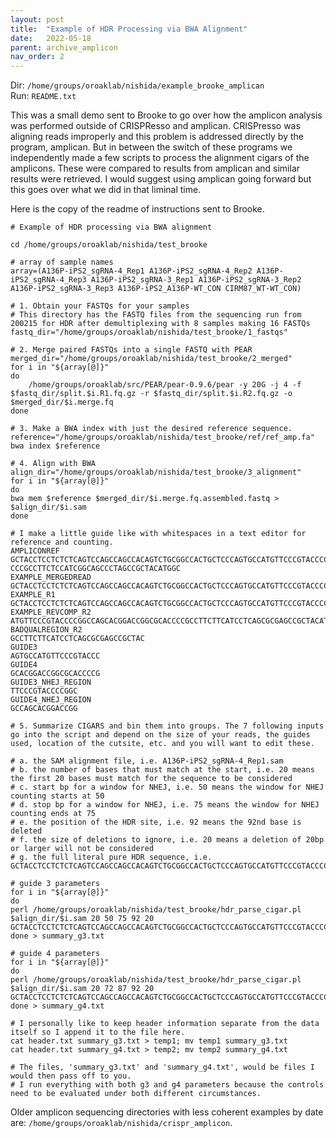 ```yaml
---
layout: post
title:  "Example of HDR Processing via BWA Alignment"
date:   2022-05-18
parent: archive_amplicon
nav_order: 2
---
```


Dir: `/home/groups/oroaklab/nishida/example_brooke_amplican`
<br>Run: `README.txt`

This was a small demo sent to Brooke to go over how the amplicon analysis was performed outside of CRISPResso and amplican. CRISPresso was aligning reads improperly and this problem is addressed directly by the program, amplican. But in between the switch of these programs we independently made a few scripts to process the alignment cigars of the amplicons. These were compared to results from amplican and similar results were retrieved. I would suggest using amplican going forward but this goes over what we did in that liminal time.

Here is the copy of the readme of instructions sent to Brooke.
```
# Example of HDR processing via BWA alignment

cd /home/groups/oroaklab/nishida/test_brooke

# array of sample names
array=(A136P-iPS2_sgRNA-4_Rep1 A136P-iPS2_sgRNA-4_Rep2 A136P-iPS2_sgRNA-4_Rep3 A136P-iPS2_sgRNA-3_Rep1 A136P-iPS2_sgRNA-3_Rep2 A136P-iPS2_sgRNA-3_Rep3 A136P-iPS2_A136P-WT_CON CIRM87_WT-WT_CON)

# 1. Obtain your FASTQs for your samples
# This directory has the FASTQ files from the sequencing run from 200215 for HDR after demultiplexing with 8 samples making 16 FASTQs 
fastq_dir="/home/groups/oroaklab/nishida/test_brooke/1_fastqs"

# 2. Merge paired FASTQs into a single FASTQ with PEAR
merged_dir="/home/groups/oroaklab/nishida/test_brooke/2_merged"
for i in "${array[@]}"
do
	/home/groups/oroaklab/src/PEAR/pear-0.9.6/pear -y 20G -j 4 -f $fastq_dir/split.$i.R1.fq.gz -r $fastq_dir/split.$i.R2.fq.gz -o $merged_dir/$i.merge.fq
done

# 3. Make a BWA index with just the desired reference sequence.
reference="/home/groups/oroaklab/nishida/test_brooke/ref/ref_amp.fa"
bwa index $reference

# 4. Align with BWA
align_dir="/home/groups/oroaklab/nishida/test_brooke/3_alignment"
for i in "${array[@]}"
do
bwa mem $reference $merged_dir/$i.merge.fq.assembled.fastq > $align_dir/$i.sam
done

# I make a little guide like with whitespaces in a text editor for reference and counting.
AMPLICONREF        GCTACCTCCTCTCTCAGTCCAGCCAGCCACAGTCTGCGGCCACTGCTCCCAGTGCCATGTTCCCGTACCCCGGCCAGCACGGACCGGCGCA-CCCGCCTTCTCCATCGGCAGCCCTAGCCGCTACATGGC
EXAMPLE_MERGEDREAD GCTACCTCCTCTCTCAGTCCAGCCAGCCACAGTCTGCGGCCACTGCTCCCAGTGCCATGTTCCCGTACCCCGGCCAGCACGGACCGGCGCACCCCGCCTTCTGCATCGTCAGCGCTAGCCGCTACATGGC
EXAMPLE_R1         GCTACCTCCTCTCTCAGTCCAGCCAGCCACAGTCTGCGGCCACTGCTCCCAGTGCCATGTTCCCGTACCCCGGC
EXAMPLE_REVCOMP_R2                                                         ATGTTCCCGTACCCCGGCCAGCACGGACCGGCGCACCCCGCCTTCTTCATCCTCAGCGCGAGCCGCTACATGGC
BADQUALREGION_R2                                                                                                  GCCTTCTTCATCCTCAGCGCGAGCCGCTAC
GUIDE3                                                               AGTGCCATGTTCCCGTACCC
GUIDE4   															     	                   GCACGGACCGGCGCACCCCG
GUIDE3_NHEJ_REGION                                                            TTCCCGTACCCCGGC
GUIDE4_NHEJ_REGION                                                                         GCCAGCACGGACCGG

# 5. Summarize CIGARS and bin them into groups. The 7 following inputs go into the script and depend on the size of your reads, the guides used, location of the cutsite, etc. and you will want to edit these.

# a. the SAM alignment file, i.e. A136P-iPS2_sgRNA-4_Rep1.sam
# b. the number of bases that must match at the start, i.e. 20 means the first 20 bases must match for the sequence to be considered
# c. start bp for a window for NHEJ, i.e. 50 means the window for NHEJ counting starts at 50
# d. stop bp for a window for NHEJ, i.e. 75 means the window for NHEJ counting ends at 75
# e. the position of the HDR site, i.e. 92 means the 92nd base is deleted
# f. the size of deletions to ignore, i.e. 20 means a deletion of 20bp or larger will not be considered
# g. the full literal pure HDR sequence, i.e. GCTACCTCCTCTCTCAGTCCAGCCAGCCACAGTCTGCGGCCACTGCTCCCAGTGCCATGTTCCCGTACCCCGGCCAGCACGGACCGGCGCACCCGCCTTCTCCATCGGCAGCCCTAGCCGCTACATGGC

# guide 3 parameters
for i in "${array[@]}"
do
perl /home/groups/oroaklab/nishida/test_brooke/hdr_parse_cigar.pl $align_dir/$i.sam 20 50 75 92 20 GCTACCTCCTCTCTCAGTCCAGCCAGCCACAGTCTGCGGCCACTGCTCCCAGTGCCATGTTCCCGTACCCCGGCCAGCACGGACCGGCGCACCCGCCTTCTCCATCGGCAGCCCTAGCCGCTACATGGC
done > summary_g3.txt

# guide 4 parameters
for i in "${array[@]}"
do
perl /home/groups/oroaklab/nishida/test_brooke/hdr_parse_cigar.pl $align_dir/$i.sam 20 72 87 92 20 GCTACCTCCTCTCTCAGTCCAGCCAGCCACAGTCTGCGGCCACTGCTCCCAGTGCCATGTTCCCGTACCCCGGCCAGCACGGACCGGCGCACCCGCCTTCTCCATCGGCAGCCCTAGCCGCTACATGGC
done > summary_g4.txt

# I personally like to keep header information separate from the data itself so I append it to the file here.
cat header.txt summary_g3.txt > temp1; mv temp1 summary_g3.txt
cat header.txt summary_g4.txt > temp2; mv temp2 summary_g4.txt

# The files, 'summary_g3.txt' and 'summary_g4.txt', would be files I would then pass off to you.
# I run everything with both g3 and g4 parameters because the controls need to be evaluated under both different circumstances.
```

Older amplicon sequencing directories with less coherent examples by date are: `/home/groups/oroaklab/nishida/crispr_amplicon`.